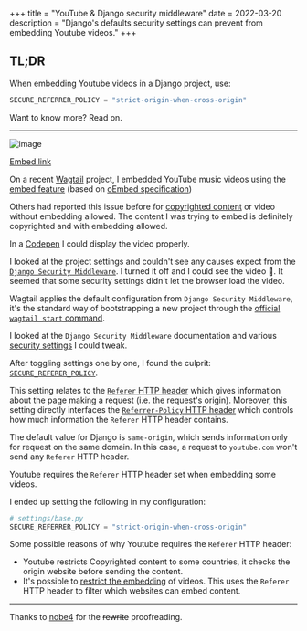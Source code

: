 +++
title = "YouTube & Django security middleware"
date = 2022-03-20
description = "Django's defaults security settings can prevent from embedding Youtube videos."
+++

## TL;DR

When embedding Youtube videos in a Django project, use:

```python
SECURE_REFERRER_POLICY = "strict-origin-when-cross-origin"
```

Want to know more? Read on.

---

![image](https://user-images.githubusercontent.com/1702255/156556134-f519f66f-d731-4fd7-b79d-bc6da7ace48f.png)

[Embed link](https://www.youtube.com/embed/DIhWBhf1lPY?feature=oembed&autoplay=1)

On a recent [Wagtail](https://wagtail.org/) project, I embedded YouTube music videos using the [embed feature](https://docs.wagtail.org/en/stable/advanced_topics/embeds.html) (based on [oEmbed specification](https://oembed.com/))

Others had reported this issue before for [copyrighted content](https://support.google.com/youtube/thread/17866150/unavailable-video-due-to-copyright?hl=en) or video without embedding allowed. The content I was trying to embed is definitely copyrighted and with embedding allowed.

In a [Codepen](https://codepen.io/fabienheureux/pen/wvPRxed) I could display the video properly.

I looked at the project settings and couldn't see any causes expect from the [`Django Security Middleware`](https://docs.djangoproject.com/en/4.0/ref/middleware/#module-django.middleware.security).
I turned it off and I could see the video :tada:.
It seemed that some security settings didn't let the browser load the video.

Wagtail applies the default configuration from `Django Security Middleware`, it's the standard way of bootstrapping a new project through the [official `wagtail start` command](https://docs.wagtail.org/en/stable/getting_started/tutorial.html#generate-your-site).

I looked at the `Django Security Middleware` documentation and various [security settings](https://docs.djangoproject.com/en/4.0/ref/middleware/#django.middleware.security.SecurityMiddleware) I could tweak.

After toggling settings one by one, I found the culprit: [`SECURE_REFERER_POLICY`](https://docs.djangoproject.com/en/4.0/ref/settings/#std:setting-SECURE_REFERRER_POLICY).

This setting relates to the [`Referer` HTTP header](https://developer.mozilla.org/en-US/docs/Web/HTTP/Headers/Referer) which gives information about the page making a request (i.e. the request's origin).
Moreover, this setting directly interfaces the [`Referrer-Policy` HTTP header](https://developer.mozilla.org/en-US/docs/Web/HTTP/Headers/Referrer-Policy) which controls how much information the `Referer` HTTP header contains.

The default value for Django is `same-origin`, which sends information only for request on the same domain. In this case, a request to `youtube.com` won't send any `Referer` HTTP header.

Youtube requires the `Referer` HTTP header set when embedding some videos.

I ended up setting the following in my configuration:

```python
# settings/base.py
SECURE_REFERRER_POLICY = "strict-origin-when-cross-origin"
```

Some possible reasons of why Youtube requires the `Referer` HTTP header:

- Youtube restricts Copyrighted content to some countries, it checks the origin website before sending the content.
- It's possible to [restrict the embedding](https://support.google.com/youtube/answer/6301625?hl=en) of videos. This uses the `Referer` HTTP header to filter which websites can embed content.

---

Thanks to [nobe4](https://nobe4.fr/) for the ~~rewrite~~ proofreading.
